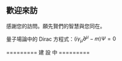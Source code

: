 ## 歡迎來訪

感謝您的訪問。願先賢們的智慧與您同在。


量子場論中的 Dirac 方程式：$\left(i\gamma_\mu \partial^\mu - m \right) \Psi = 0$

========= 建 設 中 =========

